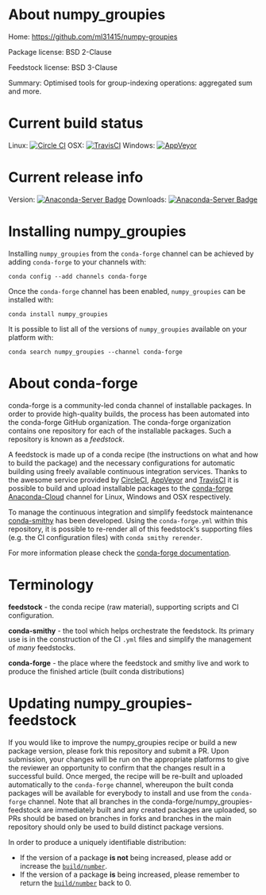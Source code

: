 About numpy_groupies
====================

Home: https://github.com/ml31415/numpy-groupies

Package license: BSD 2-Clause

Feedstock license: BSD 3-Clause

Summary: Optimised tools for group-indexing operations: aggregated sum and more.



Current build status
====================

Linux: [![Circle CI](https://circleci.com/gh/conda-forge/numpy_groupies-feedstock.svg?style=shield)](https://circleci.com/gh/conda-forge/numpy_groupies-feedstock)
OSX: [![TravisCI](https://travis-ci.org/conda-forge/numpy_groupies-feedstock.svg?branch=master)](https://travis-ci.org/conda-forge/numpy_groupies-feedstock)
Windows: [![AppVeyor](https://ci.appveyor.com/api/projects/status/github/conda-forge/numpy_groupies-feedstock?svg=True)](https://ci.appveyor.com/project/conda-forge/numpy-groupies-feedstock/branch/master)

Current release info
====================
Version: [![Anaconda-Server Badge](https://anaconda.org/conda-forge/numpy_groupies/badges/version.svg)](https://anaconda.org/conda-forge/numpy_groupies)
Downloads: [![Anaconda-Server Badge](https://anaconda.org/conda-forge/numpy_groupies/badges/downloads.svg)](https://anaconda.org/conda-forge/numpy_groupies)

Installing numpy_groupies
=========================

Installing `numpy_groupies` from the `conda-forge` channel can be achieved by adding `conda-forge` to your channels with:

```
conda config --add channels conda-forge
```

Once the `conda-forge` channel has been enabled, `numpy_groupies` can be installed with:

```
conda install numpy_groupies
```

It is possible to list all of the versions of `numpy_groupies` available on your platform with:

```
conda search numpy_groupies --channel conda-forge
```


About conda-forge
=================

conda-forge is a community-led conda channel of installable packages.
In order to provide high-quality builds, the process has been automated into the
conda-forge GitHub organization. The conda-forge organization contains one repository
for each of the installable packages. Such a repository is known as a *feedstock*.

A feedstock is made up of a conda recipe (the instructions on what and how to build
the package) and the necessary configurations for automatic building using freely
available continuous integration services. Thanks to the awesome service provided by
[CircleCI](https://circleci.com/), [AppVeyor](http://www.appveyor.com/)
and [TravisCI](https://travis-ci.org/) it is possible to build and upload installable
packages to the [conda-forge](https://anaconda.org/conda-forge)
[Anaconda-Cloud](http://docs.anaconda.org/) channel for Linux, Windows and OSX respectively.

To manage the continuous integration and simplify feedstock maintenance
[conda-smithy](http://github.com/conda-forge/conda-smithy) has been developed.
Using the ``conda-forge.yml`` within this repository, it is possible to re-render all of
this feedstock's supporting files (e.g. the CI configuration files) with ``conda smithy rerender``.

For more information please check the [conda-forge documentation](https://conda-forge.org/docs/).

Terminology
===========

**feedstock** - the conda recipe (raw material), supporting scripts and CI configuration.

**conda-smithy** - the tool which helps orchestrate the feedstock.
                   Its primary use is in the construction of the CI ``.yml`` files
                   and simplify the management of *many* feedstocks.

**conda-forge** - the place where the feedstock and smithy live and work to
                  produce the finished article (built conda distributions)


Updating numpy_groupies-feedstock
=================================

If you would like to improve the numpy_groupies recipe or build a new
package version, please fork this repository and submit a PR. Upon submission,
your changes will be run on the appropriate platforms to give the reviewer an
opportunity to confirm that the changes result in a successful build. Once
merged, the recipe will be re-built and uploaded automatically to the
`conda-forge` channel, whereupon the built conda packages will be available for
everybody to install and use from the `conda-forge` channel.
Note that all branches in the conda-forge/numpy_groupies-feedstock are
immediately built and any created packages are uploaded, so PRs should be based
on branches in forks and branches in the main repository should only be used to
build distinct package versions.

In order to produce a uniquely identifiable distribution:
 * If the version of a package **is not** being increased, please add or increase
   the [``build/number``](http://conda.pydata.org/docs/building/meta-yaml.html#build-number-and-string).
 * If the version of a package **is** being increased, please remember to return
   the [``build/number``](http://conda.pydata.org/docs/building/meta-yaml.html#build-number-and-string)
   back to 0.